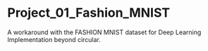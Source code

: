 # Project_01_Fashion_MNIST
A workaround with the FASHION MNIST dataset for Deep Learning Implementation beyond circular.
